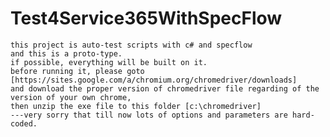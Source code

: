 # Test4Service365WithSpecFlow
    this project is auto-test scripts with c# and specflow
    and this is a proto-type. 
    if possible, everything will be built on it.
    before running it, please goto [https://sites.google.com/a/chromium.org/chromedriver/downloads] 
    and download the proper version of chromedriver file regarding of the version of your own chrome,
    then unzip the exe file to this folder [c:\chromedriver]
    ---very sorry that till now lots of options and parameters are hard-coded.
